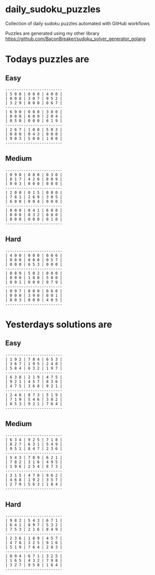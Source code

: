 
# daily_sudoku_puzzles 

Collection of daily sudoku puzzles automated with GitHub workflows 

Puzzles are generated using my other library https://github.com/BaconBreaker/sudoku_solver_generator_golang 
 

# Todays puzzles are 

## Easy 

```
-------------------------
| 5 0 0 | 0 0 0 | 4 0 0 | 
| 0 0 8 | 3 0 7 | 9 5 2 | 
| 3 2 9 | 0 0 0 | 0 6 7 | 
-------------------------
| 6 9 0 | 0 0 0 | 3 8 0 | 
| 0 0 0 | 6 0 9 | 2 0 4 | 
| 0 5 0 | 0 0 0 | 6 1 9 | 
-------------------------
| 2 6 7 | 1 0 0 | 5 0 3 | 
| 0 8 0 | 0 4 3 | 0 0 0 | 
| 9 0 3 | 5 0 0 | 1 0 0 | 
-------------------------
```
## Medium 

```
-------------------------
| 0 9 0 | 0 8 0 | 0 3 0 | 
| 0 1 7 | 4 2 0 | 8 0 9 | 
| 0 0 3 | 0 0 0 | 0 0 0 | 
-------------------------
| 2 0 0 | 0 1 5 | 0 0 0 | 
| 7 8 1 | 2 6 9 | 3 0 5 | 
| 6 0 0 | 0 0 4 | 0 0 0 | 
-------------------------
| 0 0 0 | 0 4 1 | 6 0 0 | 
| 0 0 0 | 0 3 2 | 0 8 0 | 
| 0 0 0 | 0 0 0 | 0 1 0 | 
-------------------------
```
## Hard 

```
-------------------------
| 4 0 0 | 0 0 0 | 0 0 6 | 
| 0 0 0 | 0 0 0 | 0 5 7 | 
| 0 0 0 | 6 5 3 | 0 0 0 | 
-------------------------
| 0 8 9 | 5 0 2 | 0 0 0 | 
| 0 0 0 | 1 8 0 | 5 0 0 | 
| 0 0 1 | 0 0 0 | 0 7 9 | 
-------------------------
| 0 9 7 | 0 0 0 | 0 6 0 | 
| 0 0 0 | 3 9 0 | 0 0 1 | 
| 0 0 3 | 0 0 0 | 4 0 5 | 
-------------------------
```
# Yesterdays solutions are 

## Easy 

```
-------------------------
| 1 9 2 | 7 8 4 | 6 5 3 | 
| 3 6 7 | 1 9 5 | 2 4 8 | 
| 5 8 4 | 6 3 2 | 1 9 7 | 
-------------------------
| 6 3 8 | 2 1 9 | 4 7 5 | 
| 9 2 1 | 4 5 7 | 8 3 6 | 
| 4 7 5 | 3 6 8 | 9 2 1 | 
-------------------------
| 2 4 6 | 8 7 3 | 5 1 9 | 
| 7 1 9 | 5 4 6 | 3 8 2 | 
| 8 5 3 | 9 2 1 | 7 6 4 | 
-------------------------
```
## Medium 

```
-------------------------
| 6 3 4 | 9 2 5 | 7 1 8 | 
| 8 2 7 | 6 3 1 | 5 4 9 | 
| 9 5 1 | 8 4 7 | 2 3 6 | 
-------------------------
| 5 4 3 | 7 8 9 | 6 2 1 | 
| 7 8 2 | 3 1 6 | 4 9 5 | 
| 1 9 6 | 2 5 4 | 8 7 3 | 
-------------------------
| 3 1 5 | 4 7 8 | 9 6 2 | 
| 4 6 8 | 1 9 2 | 3 5 7 | 
| 2 7 9 | 5 6 3 | 1 8 4 | 
-------------------------
```
## Hard 

```
-------------------------
| 9 8 2 | 5 4 3 | 6 7 1 | 
| 6 4 1 | 8 9 7 | 5 3 2 | 
| 7 5 3 | 2 1 6 | 8 4 9 | 
-------------------------
| 2 3 6 | 1 8 9 | 4 5 7 | 
| 4 7 8 | 3 2 5 | 9 1 6 | 
| 5 1 9 | 7 6 4 | 2 8 3 | 
-------------------------
| 8 9 4 | 6 7 1 | 3 2 5 | 
| 1 6 5 | 4 3 2 | 7 9 8 | 
| 3 2 7 | 9 5 8 | 1 6 4 | 
-------------------------
```
